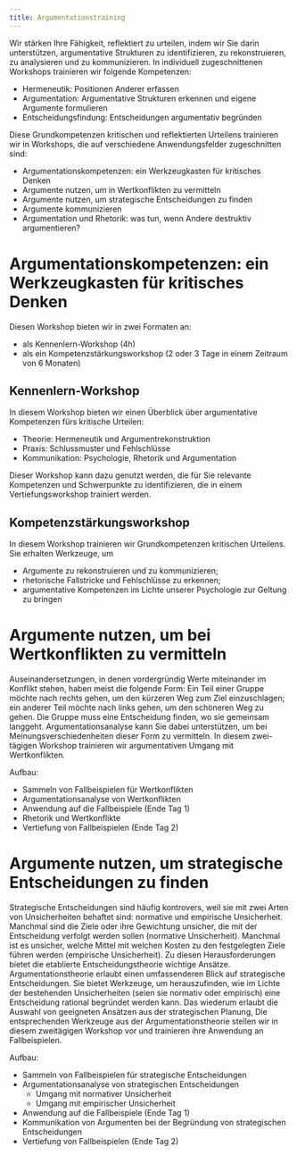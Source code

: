 ```yaml
---
title: Argumentationstraining
---
```


Wir stärken Ihre Fähigkeit, reflektiert zu urteilen, indem wir Sie darin unterstützen, argumentative Strukturen zu identifizieren, zu rekonstruieren, zu analysieren und zu kommunizieren. In individuell zugeschnittenen Workshops trainieren wir folgende Kompetenzen: 

+ Hermeneutik: Positionen Anderer erfassen
+ Argumentation: Argumentative Strukturen erkennen und eigene Argumente formulieren
+ Entscheidungsfindung: Entscheidungen argumentativ begründen

Diese Grundkompetenzen kritischen und reflektierten Urteilens trainieren wir in Workshops, die auf verschiedene Anwendungsfelder zugeschnitten sind: 

+ Argumentationskompetenzen: ein Werkzeugkasten für kritisches Denken
+ Argumente nutzen, um in Wertkonflikten zu vermitteln
+ Argumente nutzen, um strategische Entscheidungen zu finden
+ Argumente kommunizieren
+ Argumentation und Rhetorik: was tun, wenn Andere destruktiv argumentieren?

# Argumentationskompetenzen: ein Werkzeugkasten für kritisches Denken

Diesen Workshop bieten wir in zwei Formaten an: 

+ als Kennenlern-Workshop (4h)
+ als ein Kompetenzstärkungsworkshop (2 oder 3 Tage in einem Zeitraum von 6 Monaten)

## Kennenlern-Workshop

In diesem Workshop bieten wir einen Überblick über argumentative Kompetenzen fürs kritische Urteilen:

+ Theorie: Hermeneutik und Argumentrekonstruktion
+ Praxis: Schlussmuster und Fehlschlüsse
+ Kommunikation: Psychologie, Rhetorik und Argumentation

Dieser Workshop kann dazu genutzt werden, die für Sie relevante Kompetenzen und Schwerpunkte zu identifizieren, die in einem Vertiefungsworkshop trainiert werden. 

## Kompetenzstärkungsworkshop

In diesem Workshop trainieren wir Grundkompetenzen kritischen Urteilens. Sie erhalten Werkzeuge, um

+ Argumente zu rekonstruieren und zu kommunizieren;
+ rhetorische Fallstricke und Fehlschlüsse zu erkennen;
+ argumentative Kompetenzen im Lichte unserer Psychologie zur Geltung zu bringen

# Argumente nutzen, um bei Wertkonflikten zu vermitteln

Auseinandersetzungen, in denen vordergründig Werte miteinander im Konflikt stehen, haben meist die folgende Form: Ein Teil einer Gruppe möchte nach rechts gehen, um den kürzeren Weg zum Ziel einzuschlagen; ein anderer Teil möchte nach links gehen, um den schöneren Weg zu gehen. Die Gruppe muss eine Entscheidung finden, wo sie gemeinsam langgeht. 
Argumentationsanalyse kann Sie dabei unterstützen, um bei Meinungsverschiedenheiten dieser Form zu vermitteln. In diesem zwei-tägigen Workshop trainieren wir argumentativen Umgang mit Wertkonflikten. 

Aufbau:

+ Sammeln von Fallbeispielen für Wertkonflikten
+ Argumentationsanalyse von Wertkonflikten
+ Anwendung auf die Fallbeispiele (Ende Tag 1)
+ Rhetorik und Wertkonflikte
+ Vertiefung von Fallbeispielen (Ende Tag 2)

# Argumente nutzen, um strategische Entscheidungen zu finden

Strategische Entscheidungen sind häufig kontrovers, weil sie mit zwei Arten von Unsicherheiten behaftet sind: normative und empirische Unsicherheit. Manchmal sind die Ziele oder ihre Gewichtung unsicher, die mit der Entscheidung verfolgt werden sollen (normative Unsicherheit). Manchmal ist es unsicher, welche Mittel mit welchen Kosten zu den festgelegten Ziele führen werden (empirische Unsicherheit). 
Zu diesen Herausforderungen bietet die etablierte Entscheidungstheorie wichtige Ansätze. Argumentationstheorie erlaubt einen umfassenderen Blick auf strategische Entscheidungen. Sie bietet Werkzeuge, um herauszufinden, wie im Lichte der bestehenden Unsicherheiten (seien sie normativ oder empirisch) eine Entscheidung rational begründet werden kann. Das wiederum erlaubt die Auswahl von geeigneten Ansätzen aus der strategischen Planung, Die entsprechenden Werkzeuge aus der Argumentationstheorie stellen wir in diesem zweitägigen Workshop vor und trainieren ihre Anwendung an Fallbeispielen. 

Aufbau:

+ Sammeln von Fallbeispielen für strategische Entscheidungen
+ Argumentationsanalyse von strategischen Entscheidungen
  + Umgang mit normativer Unsicherheit
  + Umgang mit empirischer Unsicherheit
+ Anwendung auf die Fallbeispiele (Ende Tag 1)
+ Kommunikation von Argumenten bei der Begründung von strategischen Entscheidungen
+ Vertiefung von Fallbeispielen (Ende Tag 2)

<!-- 
## Argumente kommunizieren

Noch zu entwickeln, vielleicht können wir dazu auch nichts Gehaltvolles machen.

-->